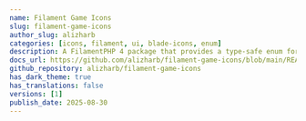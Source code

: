 ```yaml
---
name: Filament Game Icons
slug: filament-game-icons
author_slug: alizharb
categories: [icons, filament, ui, blade-icons, enum]
description: A FilamentPHP 4 package that provides a type-safe enum for 4000+ Game Icons from game-icons.net. It offers IDE autocompletion, type safety, searchable categories, and seamless integration with Filament components.
docs_url: https://github.com/alizharb/filament-game-icons/blob/main/README.md
github_repository: alizharb/filament-game-icons
has_dark_theme: true
has_translations: false
versions: [1]
publish_date: 2025-08-30
---
```

